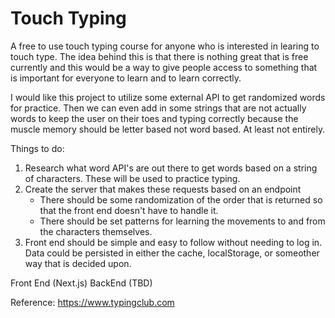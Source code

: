 # Touch Typing

A free to use touch typing course for anyone who is interested in learing to touch type. The idea behind this is that there is nothing great that is free currently and this would be a way to give people access to something that is important for everyone to learn and to learn correctly.

I would like this project to utilize some external API to get randomized words for practice. Then we can even add in some strings that are not actually words to keep the user on their toes and typing correctly because the muscle memory should be letter based not word based. At least not entirely.

Things to do:
1. Research what word API's are out there to get words based on a string of characters. These will be used to practice typing.
2. Create the server that makes these requests based on an endpoint
    - There should be some randomization of the order that is returned so that the front end doesn't have to handle it.
    - There should be set patterns for learning the movements to and from the characters themselves.
3. Front end should be simple and easy to follow without needing to log in. Data could be persisted in either the cache, localStorage, or someother way that is decided upon.

Front End (Next.js)
BackEnd (TBD)
    
Reference: https://www.typingclub.com
